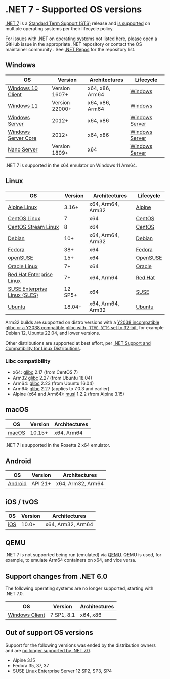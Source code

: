 # .NET 7 - Supported OS versions

[.NET 7](README.md) is a [Standard Term Support (STS)](../../release-policies.md) release and [is supported](../../microsoft-support.md) on multiple operating systems per their lifecycle policy.

For issues with .NET on operating systems not listed here, please open a GitHub issue in the appropriate .NET repository or contact the OS maintainer community . See [.NET Repos](../../Documentation/core-repos.md) for the repository list.

## Windows

OS                                    | Version                 | Architectures   | Lifecycle
--------------------------------------|-------------------------|-----------------|----------
[Windows 10 Client][Windows-client]   | Version 1607+           | x64, x86, Arm64 | [Windows][Windows-lifecycle]
[Windows 11][Windows-client]   | Version 22000+           | x64, x86, Arm64 | [Windows][Windows-lifecycle]
[Windows Server][Windows-Server]      | 2012+                | x64, x86        | [Windows Server][Windows-Server-lifecycle]
[Windows Server Core][Windows-Server] | 2012+                | x64, x86        | [Windows Server][Windows-Server-lifecycle]
[Nano Server][Nano-Server]            | Version 1809+           | x64             | [Windows Server][Windows-Server-lifecycle]

[Windows-client]: https://www.microsoft.com/windows/
[Windows-lifecycle]: https://support.microsoft.com/help/13853/windows-lifecycle-fact-sheet
[win-client-docker]: https://hub.docker.com/_/microsoft-windows
[Windows-Server-lifecycle]: https://learn.microsoft.com/windows-server/get-started/windows-server-release-info
[Nano-Server]: https://learn.microsoft.com/windows-server/get-started/getting-started-with-nano-server
[Windows-Server]: https://learn.microsoft.com/windows-server/

.NET 7 is supported in the x64 emulator on Windows 11 Arm64.

## Linux

OS                                    | Version               | Architectures     | Lifecycle
--------------------------------------|-----------------------|-------------------|----------
[Alpine Linux][Alpine]                | 3.16+                 | x64, Arm64, Arm32 | [Alpine][Alpine-lifecycle]
[CentOS Linux][CentOS]                | 7                     | x64               | [CentOS][CentOS-lifecycle]
[CentOS Stream Linux][CentOS]         | 8                     | x64               | [CentOS][CentOS-lifecycle]
[Debian][Debian]                      | 10+                   | x64, Arm64, Arm32 | [Debian][Debian-lifecycle]
[Fedora][Fedora]                      | 38+                   | x64               | [Fedora][Fedora-lifecycle]
[openSUSE][OpenSUSE]                  | 15+                   | x64               | [OpenSUSE][OpenSUSE-lifecycle]
[Oracle Linux][Oracle-Linux]          | 7+                    | x64               | [Oracle][Oracle-lifecycle]
[Red Hat Enterprise Linux][RHEL]      | 7+                    | x64, Arm64        | [Red Hat][RHEL-lifecycle]
[SUSE Enterprise Linux (SLES)][SLES]  | 12 SP5+               | x64               | [SUSE][SLES-lifecycle]
[Ubuntu][Ubuntu]                      | 18.04+                | x64, Arm64, Arm32 | [Ubuntu][Ubuntu-lifecycle]

Arm32 builds are supported on distro versions with a [Y2038 incompatible glibc or a Y2038 compatible glibc with `_TIME_BITS` set to 32-bit](https://github.com/dotnet/core/discussions/9285), for example Debian 12, Ubuntu 22.04, and lower versions.

Other distributions are supported at best effort, per [.NET Support and Compatibility for Linux Distributions](../../linux-support.md).

### Libc compatibility

- x64: [glibc][glibc] 2.17 (from CentOS 7)
- Arm32 [glibc][glibc] 2.27 (from Ubuntu 18.04)
- Arm64: [glibc][glibc] 2.23 (from Ubuntu 16.04)
- Arm64: [glibc][glibc] 2.27 (applies to 7.0.3 and earlier)
- Alpine (x64 and Arm64): [musl][musl] 1.2.2 (from Alpine 3.15)

[Alpine]: https://alpinelinux.org/
[Alpine-lifecycle]: https://alpinelinux.org/releases/
[CentOS]: https://www.centos.org/
[CentOS-lifecycle]:https://wiki.centos.org/FAQ/General
[CentOS-docker]: https://hub.docker.com/_/centos
[CentOS-pm]: https://learn.microsoft.com/dotnet/core/install/linux-package-manager-centos8
[Debian]: https://www.debian.org/
[Debian-lifecycle]: https://wiki.debian.org/DebianReleases
[Debian-pm]: https://learn.microsoft.com/dotnet/core/install/linux-package-manager-debian10
[Fedora]: https://getfedora.org/
[Fedora-lifecycle]: https://fedoraproject.org/wiki/End_of_life
[Fedora-docker]: https://hub.docker.com/_/fedora
[Fedora-msft-pm]: https://learn.microsoft.com/dotnet/core/install/linux-package-manager-fedora32
[Fedora-pm]: https://fedoraproject.org/wiki/DotNet
[OpenSUSE]: https://opensuse.org/
[OpenSUSE-lifecycle]: https://en.opensuse.org/Lifetime
[OpenSUSE-docker]: https://hub.docker.com/r/opensuse/leap
[OpenSUSE-pm]: https://learn.microsoft.com/dotnet/core/install/linux-package-manager-opensuse15
[Oracle-Linux]: https://www.oracle.com/linux/
[Oracle-Lifecycle]: https://www.oracle.com/a/ocom/docs/elsp-lifetime-069338.pdf
[RHEL]: https://www.redhat.com/en/technologies/linux-platforms/enterprise-linux
[RHEL-lifecycle]: https://access.redhat.com/support/policy/updates/errata/
[RHEL-msft-pm]: https://learn.microsoft.com/dotnet/core/install/linux-package-manager-rhel8
[RHEL-pm]: https://access.redhat.com/documentation/en-us/red_hat_enterprise_linux/8/html/developing_.net_applications_in_rhel_8/using-net-core-on-rhel_gsg#installing-net-core_gsg
[SLES]: https://www.suse.com/products/server/
[SLES-lifecycle]: https://www.suse.com/lifecycle/
[SLES-pm]: https://learn.microsoft.com/dotnet/core/install/linux-package-manager-sles15
[Ubuntu]: https://ubuntu.com/
[Ubuntu-lifecycle]: https://wiki.ubuntu.com/Releases
[Ubuntu-pm]: https://learn.microsoft.com/dotnet/core/install/linux-package-manager-ubuntu-2004
[glibc]: https://www.gnu.org/software/libc/
[musl]: https://musl.libc.org/

## macOS

OS                            | Version                   | Architectures     |
------------------------------|---------------------------|-------------------|
[macOS][macOS]                | 10.15+                    | x64, Arm64        |

.NET 7 is supported in the Rosetta 2 x64 emulator.

[macOS]: https://support.apple.com/macos

## Android

OS                            | Version                 | Architectures     |
------------------------------|-------------------------|-------------------|
[Android][Android]            | API 21+                 | x64, Arm32, Arm64 |

[Android]: https://support.google.com/android

## iOS / tvOS

OS                            | Version                 | Architectures     |
------------------------------|-------------------------|-------------------|
[iOS][iOS]                    | 10.0+                   | x64, Arm32, Arm64 |

[iOS]: https://support.apple.com/ios

## QEMU

.NET 7 is not supported being run (emulated) via [QEMU](https://www.qemu.org/). QEMU is used, for example, to emulate Arm64 containers on x64, and vice versa.

## Support changes from .NET 6.0

The following operating systems are no longer supported, starting with .NET 7.0.

OS                                    | Version                 | Architectures     |
--------------------------------------|-------------------------|-------------------|
[Windows Client][Windows-client]      | 7 SP1, 8.1      | x64, x86          |

## Out of support OS versions

Support for the following versions was ended by the distribution owners and are [no longer supported by .NET 7.0][OS-lifecycle-policy].

- Alpine 3.15
- Fedora 35, 37, 37
- SUSE Linux Enterprise Server 12 SP2, SP3, SP4

[OS-lifecycle-policy]: https://github.com/dotnet/core/blob/main/os-lifecycle-policy.md
